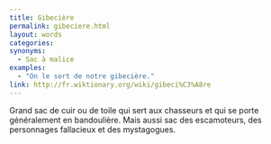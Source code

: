 ```yaml
---
title: Gibecière
permalink: gibeciere.html
layout: words
categories:
synonyms:
  - Sac à malice
examples:
  - "On le sort de notre gibecière."
link: http://fr.wiktionary.org/wiki/gibeci%C3%A8re
---
```


Grand sac de cuir ou de toile qui sert aux chasseurs et qui se porte généralement en bandoulière.
Mais aussi sac des escamoteurs, des personnages fallacieux et des mystagogues.

